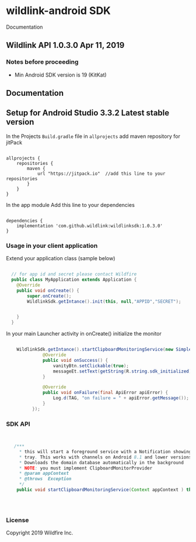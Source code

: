 # wildlink-android SDK

Documentation

## Wildlink API 1.0.3.0 Apr 11, 2019

### Notes before proceeding
* Min Android SDK version is 19 (KitKat)

## Documentation

## Setup for Android Studio 3.3.2 Latest stable version

In the Projects `Build.gradle` file in `allprojects` add maven repository for jitPack

```Maven

allprojects {
    repositories {
        maven {
            url "https://jitpack.io"  //add this line to your repositories
        }
    }
}

```

In the app module Add this line to your dependencies

```Deps

dependencies {
    implementation 'com.github.wildlink:wildlinksdk:1.0.3.0'
}

```

### Usage in your client application

Extend your application class (sample below)

```Java

  // for app id and secret please contact Wildfire
  public class MyApplication extends Application {
    @Override
    public void onCreate() {
        super.onCreate();
        WildlinkSdk.getIntance().init(this, null,"APPID","SECRET");


    }
  }


```

In your main Launcher activity in onCreate() initialize the monitor


```Java

    WildlinkSdk.getIntance().startClipboardMonitoringService(new SimpleListener() {
              @Override
              public void onSuccess() {
                  vanityBtn.setClickable(true);
                  messageEt.setText(getString(R.string.sdk_initialized));
              }

              @Override
              public void onFailure(final ApiError apiError) {
                  Log.d(TAG, "on failure = " + apiError.getMessage());
              }
          });


```

### SDK API

```Java


   /***
     * this will start a foreground service with a Notification showing in the android notification
     * tray. This works with channels on Android 8.1 and lower versions.
     * Downloads the domain database automatically in the background
     * NOTE: you must implement ClipboardMonitorProvider
     * @param appContext
     * @throws  Exception
     */
    public void startClipboardMonitoringService(Context appContext ) throws Exception;





```

### License

Copyright 2019 Wildfire Inc.
